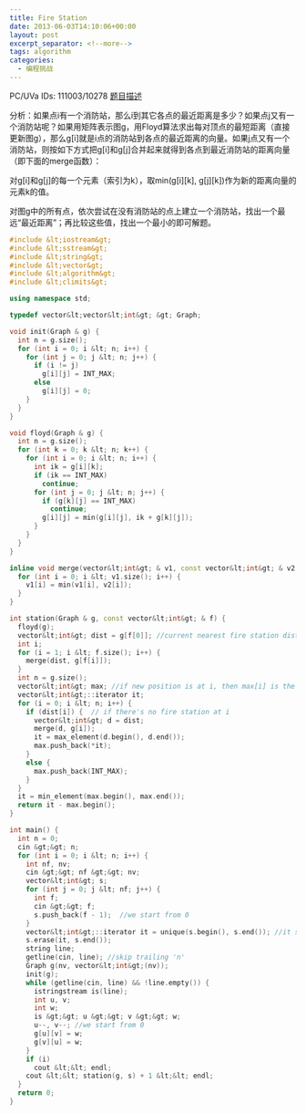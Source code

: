 ```yaml
---
title: Fire Station
date: 2013-06-03T14:10:06+00:00
layout: post
excerpt_separator: <!--more-->
tags: algorithm
categories:
  - 编程挑战
---
```

PC/UVa IDs: 111003/10278 <a href="http://uva.onlinejudge.org/index.php?option=com_onlinejudge&#038;Itemid=8&#038;category=38&#038;page=show_problem&#038;problem=1219" target="_blank">题目描述</a>

分析：如果点i有一个消防站，那么i到其它各点的最近距离是多少？如果点j又有一个消防站呢？如果用矩阵表示图g，用Floyd算法求出每对顶点的最短距离（直接更新图g），那么g[i]就是i点的消防站到各点的最近距离的向量。如果j点又有一个消防站，则按如下方式把g[i]和g[j]合并起来就得到各点到最近消防站的距离向量（即下面的merge函数）：
  
对g\[i]和g[j]的每一个元素（索引为k），取min(g[i\]\[k\], g\[j\]\[k\])作为新的距离向量的元素k的值。<!--more-->


  
对图g中的所有点，依次尝试在没有消防站的点上建立一个消防站，找出一个最远“最近距离”；再比较这些值，找出一个最小的即可解题。

```cpp
#include &lt;iostream&gt;
#include &lt;sstream&gt;
#include &lt;string&gt;
#include &lt;vector&gt;
#include &lt;algorithm&gt;
#include &lt;climits&gt;

using namespace std;

typedef vector&lt;vector&lt;int&gt; &gt; Graph;

void init(Graph & g) {
  int n = g.size();
  for (int i = 0; i &lt; n; i++) {
    for (int j = 0; j &lt; n; j++) {
      if (i != j)
        g[i][j] = INT_MAX;
      else
        g[i][j] = 0;
    }
  }
}

void floyd(Graph & g) {
  int n = g.size();
  for (int k = 0; k &lt; n; k++) {
    for (int i = 0; i &lt; n; i++) {
      int ik = g[i][k];
      if (ik == INT_MAX)
        continue;
      for (int j = 0; j &lt; n; j++) {
        if (g[k][j] == INT_MAX)
          continue;
        g[i][j] = min(g[i][j], ik + g[k][j]);
      }
    }
  }
}

inline void merge(vector&lt;int&gt; & v1, const vector&lt;int&gt; & v2) {
  for (int i = 0; i &lt; v1.size(); i++) {
    v1[i] = min(v1[i], v2[i]);
  }
}

int station(Graph & g, const vector&lt;int&gt; & f) {
  floyd(g);
  vector&lt;int&gt; dist = g[f[0]]; //current nearest fire station distance vector.
  int i;
  for (i = 1; i &lt; f.size(); i++) {
    merge(dist, g[f[i]]);
  }
  int n = g.size();
  vector&lt;int&gt; max; //if new position is at i, then max[i] is the max nearest distance
  vector&lt;int&gt;::iterator it;
  for (i = 0; i &lt; n; i++) {
    if (dist[i]) {  // if there's no fire station at i
      vector&lt;int&gt; d = dist;
      merge(d, g[i]);
      it = max_element(d.begin(), d.end());
      max.push_back(*it);
    }
    else {
      max.push_back(INT_MAX);
    }
  }
  it = min_element(max.begin(), max.end());
  return it - max.begin();
}

int main() {
  int n = 0;
  cin &gt;&gt; n;
  for (int i = 0; i &lt; n; i++) {
    int nf, nv;
    cin &gt;&gt; nf &gt;&gt; nv;
    vector&lt;int&gt; s;
    for (int j = 0; j &lt; nf; j++) {
      int f;
      cin &gt;&gt; f;
      s.push_back(f - 1);  //we start from 0
    }
    vector&lt;int&gt;::iterator it = unique(s.begin(), s.end()); //it says fire stations may overlap
    s.erase(it, s.end());
    string line;
    getline(cin, line); //skip trailing 'n'
    Graph g(nv, vector&lt;int&gt;(nv));
    init(g);
    while (getline(cin, line) && !line.empty()) {
      istringstream is(line);
      int u, v;
      int w;
      is &gt;&gt; u &gt;&gt; v &gt;&gt; w;
      u--, v--; //we start from 0
      g[u][v] = w;
      g[v][u] = w;
    }
    if (i)
      cout &lt;&lt; endl;
    cout &lt;&lt; station(g, s) + 1 &lt;&lt; endl;
  }
  return 0;
}
```

